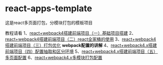 # react-apps-template
这是react多页面打包，分模块打包的模板项目

教程请看
1、[react+webpack4搭建前端项目（一）基础项目搭建](https://www.jianshu.com/p/04e436cf75ba) 
2、[react+webpack4搭建前端项目（二）react全家桶的使用](https://www.jianshu.com/p/b077edead183)
3、[react+webpack4搭建前端项目（三）打包优化](https://www.jianshu.com/p/0217ba6b0c55)
**webpack配置的讲解**
4、[react+webpack4.x搭建前端项目（四）配置抽取和区分环境](https://www.jianshu.com/p/ba3ab56c04a2)
5、[react+webpack4.x搭建前端项目（五）多页面配置](https://www.jianshu.com/p/7896ab828dd6)
6、[react+webpack4.x多模块打包配置](https://www.jianshu.com/p/1d709cca1e69)
